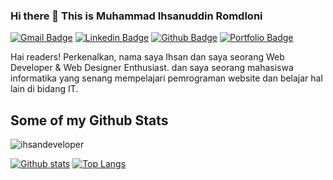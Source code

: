 ### Hi there 👋 This is Muhammad Ihsanuddin Romdloni
[![Gmail Badge](https://img.shields.io/badge/-ihsan.romdoni17@gmail.com-c14438?style=flat&logo=Gmail&logoColor=white&link=mailto:ihsan.romdoni17@gmail.com)](mailto:ihsan.romdoni17@gmail.com) 
[![Linkedin Badge](https://img.shields.io/badge/-ihsanromdloni-0072b1?style=flat&logo=Linkedin&logoColor=white&link=https://www.linkedin.com/in/ihsanromdloni-458b821b6/)](https://www.linkedin.com/in/ihsanromdloni-458b821b6/) [![Github Badge](https://img.shields.io/badge/-ihsandeveloper-grey?style=flat&logo=github&logoColor=white&link=https://github.com/ihsandeveloper/)](https://www.github.com/ihsandeveloper/) [![Portfolio Badge](https://img.shields.io/badge/portfolio-web-blue?style=flat&link=https://ihsan-developer.github.io/)](https://ihsan-developer.github.io/) <p align='left'>Hai readers! Perkenalkan, nama saya Ihsan dan saya seorang Web Developer & Web Designer Enthusiast. dan saya seorang mahasiswa informatika yang senang mempelajari pemrograman website dan belajar hal lain di bidang IT.</p>
## Some of my Github Stats
<p align=left> <img src=https://komarev.com/ghpvc/?username=Ihsan-developer alt=ihsandeveloper /> </p>

[![Github stats](https://github-readme-stats.vercel.app/api?username=Ihsan-developer&show_icons=true&include_all_commits=true)](https://github.com/Ihsan-developer/github-readme-stats)
[![Top Langs](https://github-readme-stats.vercel.app/api/top-langs/?username=Ihsan-developer&layout=compact)](https://github.com/Ihsan-developer/github-readme-stats)

<!--
**Ihsan-developer/Ihsan-developer** is a ✨ _special_ ✨ repository because its `README.md` (this file) appears on your GitHub profile.

Here are some ideas to get you started:

- 🔭 I’m currently working on ...
- 🌱 I’m currently learning ...
- 👯 I’m looking to collaborate on ...
- 🤔 I’m looking for help with ...
- 💬 Ask me about ...
- 📫 How to reach me: ...
- 😄 Pronouns: ...
- ⚡ Fun fact: ...
-->
